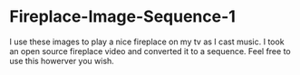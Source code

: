 # Fireplace-Image-Sequence-1
I use these images to play a nice fireplace on my tv as I cast music.  I took an open source fireplace video and converted it to a sequence.  Feel free to use this howerver you wish.
